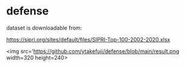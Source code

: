 # defense
dataset is downloadable from:

https://sipri.org/sites/default/files/SIPRI-Top-100-2002-2020.xlsx

<img src='https://github.com/ytakefuji/defense/blob/main/result.png width=320 height=240>

